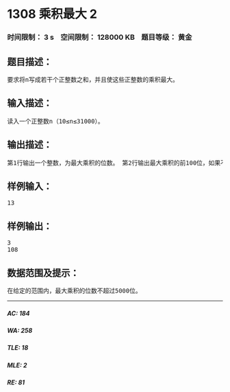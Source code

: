 # 1308 乘积最大 2   
### 时间限制： 3 s&nbsp;&nbsp;&nbsp;&nbsp;空间限制： 128000 KB&nbsp;&nbsp;&nbsp;&nbsp;题目等级： 黄金  
## 题目描述：  

<pre>
要求将n写成若干个正整数之和，并且使这些正整数的乘积最大。
</pre>
  
  
## 输入描述：  

<pre>
读入一个正整数n（10≤n≤31000）。
</pre>
  
  
## 输出描述：  

<pre>
第1行输出一个整数，为最大乘积的位数。 第2行输出最大乘积的前100位，如果不足100位，则按实际位数输出最大乘积。
</pre>
  
  
## 样例输入：  

<pre>
13
</pre>
  
  
## 样例输出：  

<pre>
3
108
</pre>
  
  
## 数据范围及提示：  

<pre>
在给定的范围内，最大乘积的位数不超过5000位。
</pre>
  
  
***  

##### AC: 184  
##### WA: 258  
##### TLE: 18  
##### MLE: 2  
##### RE: 81  
